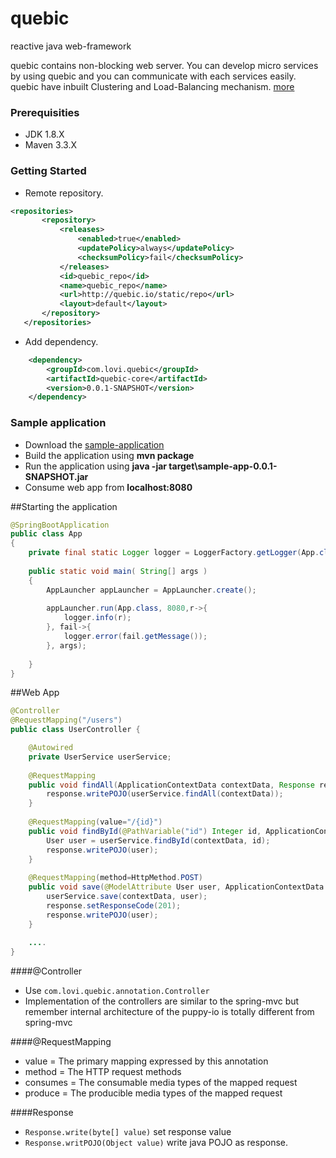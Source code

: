 # quebic
reactive java web-framework

quebic contains non-blocking web server. You can develop micro services by using quebic and you can communicate with each services easily. quebic have inbuilt Clustering and Load-Balancing mechanism. [more](http://quebic.io/)

### Prerequisities
  * JDK 1.8.X
  * Maven 3.3.X

### Getting Started
 * Remote repository.
 
 ```xml
<repositories>
		<repository>
			<releases>
				<enabled>true</enabled>
				<updatePolicy>always</updatePolicy>
				<checksumPolicy>fail</checksumPolicy>
			</releases>
			<id>quebic_repo</id>
			<name>quebic_repo</name>
			<url>http://quebic.io/static/repo</url>
			<layout>default</layout>
		</repository>
	</repositories>
 ```
 
 * Add dependency.
 
```xml
	<dependency>
		<groupId>com.lovi.quebic</groupId>
		<artifactId>quebic-core</artifactId>
		<version>0.0.1-SNAPSHOT</version>
	</dependency>
```
 
### Sample application
 * Download the [sample-application](http://quebic.io/static/downloads/sample-app.zip)
 * Build the application using **mvn package**
 * Run the application using **java -jar target\sample-app-0.0.1-SNAPSHOT.jar**
 * Consume web app from **localhost:8080**

##Starting the application
```java
@SpringBootApplication
public class App 
{
	private final static Logger logger = LoggerFactory.getLogger(App.class);
    
    public static void main( String[] args )
    {
    	AppLauncher appLauncher = AppLauncher.create();
        
        appLauncher.run(App.class, 8080,r->{
        	logger.info(r);
        }, fail->{
        	logger.error(fail.getMessage());
        }, args);
        
    }
}
```

##Web App
```java
@Controller
@RequestMapping("/users")
public class UserController {

	@Autowired
	private UserService userService;
	
	@RequestMapping
	public void findAll(ApplicationContextData contextData, Response response) throws JsonParserException{
		response.writePOJO(userService.findAll(contextData));
	}
	
	@RequestMapping(value="/{id}")
	public void findById(@PathVariable("id") Integer id, ApplicationContextData contextData, Response response) throws JsonParserException{
		User user = userService.findById(contextData, id);
		response.writePOJO(user);
	}
	
	@RequestMapping(method=HttpMethod.POST)
	public void save(@ModelAttribute User user, ApplicationContextData contextData, Response response) throws JsonParserException{
		userService.save(contextData, user);
		response.setResponseCode(201);
		response.writePOJO(user);
	}
	
	....
}
```
####@Controller
* Use ```com.lovi.quebic.annotation.Controller```
* Implementation of the controllers are similar to the spring-mvc but remember internal architecture of the puppy-io is totally different from spring-mvc

####@RequestMapping
* value = The primary mapping expressed by this annotation
* method = The HTTP request methods
* consumes = The consumable media types of the mapped request
* produce = The producible media types of the mapped request

####Response
* ```Response.write(byte[] value)``` set response value
* ```Response.writPOJO(Object value)``` write java POJO as response.
